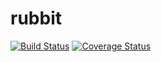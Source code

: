 # rubbit
[![Build Status](https://travis-ci.org/parvathyv/rubbit.svg?branch=master)](https://travis-ci.org/parvathyv/rubbit)
[![Coverage Status](https://coveralls.io/repos/parvathyv/rubbit/badge.png?branch=master)](https://coveralls.io/r/parvathyv/rubbit?branch=master)
